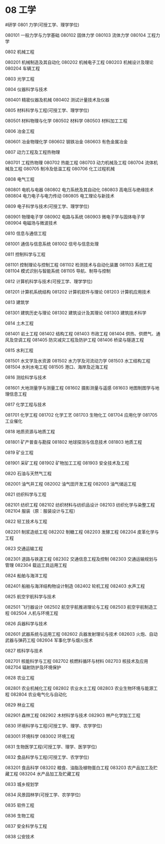 # 08 工学
#研学
0801 力学(可授工学、理学学位)

080101 一般力学与力学基础
080102 固体力学
080103 流体力学
080104 工程力学

0802 机械工程

080201 机械制造及其自动化
080202 机械电子工程
080203 机械设计及理论
080204 车辆工程

0803 光学工程

0804 仪器科学与技术

080401 精密仪器及机械
080402 测试计量技术及仪器

0805 材料科学与工程(可授工学、理学学位)

080501 材料物理与化学
080502 材料学
080503 材料加工工程

0806 冶金工程

080601 冶金物理化学
080602 钢铁冶金
080603 有色金属冶金

0807 动力工程及工程热物理

080701 工程热物理
080702 热能工程
080703 动力机械及工程
080704 流体机械及工程
080705 制冷及低温工程
080706 化工过程机械

0808 电气工程

080801 电机与电器
080802 电力系统及其自动化
080803 高电压与绝缘技术
080804 电力电子与电力传动
080805 电工理论与新技术

0809 电子科学与技术(可授工学、理学学位)

080901 物理电子学
080902 电路与系统
080903 微电子学与固体电子学
080904 电磁场与微波技术

0810 信息与通信工程

081001 通信与信息系统
081002 信号与信息处理

0811 控制科学与工程

081101 控制理论与控制工程
081102 检测技术与自动化装置
081103 系统工程
081104 模式识别与智能系统
081105 导航、制导与控制

0812 计算机科学与技术(可授工学、理学学位)

081201 计算机系统结构
081202 计算机软件与理论
081203 计算机应用技术

0813 建筑学

081301 建筑历史与理论
081302 建筑设计及其理论
081303 建筑技术科学

0814 土木工程

081401 岩土工程
081402 结构工程
081403 市政工程
081404 供热、供燃气、通风及空调工程
081405 防灾减灾工程及防护工程
081406 桥梁与隧道工程

0815 水利工程

081501 水文学及水资源
081502 水力学及河流动力学
081503 水工结构工程
081504 水利水电工程
081505 港口、海岸及近海工程

0816 测绘科学与技术

081601 大地测量学与测量工程
081602 摄影测量与遥感
081603 地图制图学与地理信息工程

0817 化学工程与技术

081701 化学工程
081702 化学工艺
081703 生物化工
081704 应用化学
081705 工业催化

0818 地质资源与地质工程

081801 矿产普查与勘探
081802 地球探测与信息技术
081803 地质工程

0819 矿业工程

081901 采矿工程
081902 矿物加工工程
081903 安全技术及工程

0820 石油与天然气工程

082001 油气井工程
082002 油气田开发工程
082003 油气储运工程

0821 纺织科学与工程

082101 纺织工程
082102 纺织材料与纺织品设计
082103 纺织化学与染整工程
082104 服装（原：服装设计与工程）

0822 轻工技术与工程

082201 制浆造纸工程
082202 制糖工程
082203 发酵工程
082204 皮革化学与工程

0823 交通运输工程

082301 道路与铁道工程
082302 交通信息工程及控制
082303 交通运输规划与管理
082304 载运工具运用工程

0824 船舶与海洋工程

082401 船舶与海洋结构物设计制造
082402 轮机工程
082403 水声工程

0825 航空宇航科学与技术

082501 飞行器设计
082502 航空宇航推进理论与工程
082503 航空宇航制造工程
082504 人机与环境工程

0826 兵器科学与技术

082601 武器系统与运用工程
082602 兵器发射理论与技术
082603 火炮、自动武器与弹药工程
082604 军事化学与烟火技术

0827 核科学与技术

082701 核能科学与工程
082702 核燃料循环与材料
082703 核技术及应用
082704 辐射防护及环境保护

0828 农业工程

082801 农业机械化工程
082802 农业水土工程
082803 农业生物环境与能源工程
082804 农业电气化与自动化

0829 林业工程

082901 森林工程
082902 木材科学与技术
082903 林产化学加工工程

0830 环境科学与工程(可授工学、理学、农学学位)

083001 环境科学
083002 环境工程

0831 生物医学工程(可授工学、理学、医学学位)

0832 食品科学与工程(可授工学、农学学位)

083201 食品科学
083202 粮食、油脂及植物蛋白工程
083203 农产品加工及贮藏工程
083204 水产品加工及贮藏工程

0833 城乡规划学

0834 风景园林学(可授工学、农学学位)

0835 软件工程

0836 生物工程

0837 安全科学与工程

0838 公安技术